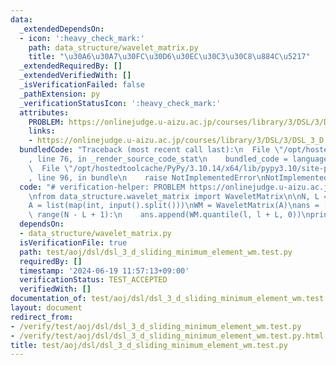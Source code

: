 ```yaml
---
data:
  _extendedDependsOn:
  - icon: ':heavy_check_mark:'
    path: data_structure/wavelet_matrix.py
    title: "\u30A6\u30A7\u30FC\u30D6\u30EC\u30C3\u30C8\u884C\u5217"
  _extendedRequiredBy: []
  _extendedVerifiedWith: []
  _isVerificationFailed: false
  _pathExtension: py
  _verificationStatusIcon: ':heavy_check_mark:'
  attributes:
    PROBLEM: https://onlinejudge.u-aizu.ac.jp/courses/library/3/DSL/3/DSL_3_D
    links:
    - https://onlinejudge.u-aizu.ac.jp/courses/library/3/DSL/3/DSL_3_D
  bundledCode: "Traceback (most recent call last):\n  File \"/opt/hostedtoolcache/PyPy/3.10.14/x64/lib/pypy3.10/site-packages/onlinejudge_verify/documentation/build.py\"\
    , line 76, in _render_source_code_stat\n    bundled_code = language.bundle(\n\
    \  File \"/opt/hostedtoolcache/PyPy/3.10.14/x64/lib/pypy3.10/site-packages/onlinejudge_verify/languages/python.py\"\
    , line 96, in bundle\n    raise NotImplementedError\nNotImplementedError\n"
  code: "# verification-helper: PROBLEM https://onlinejudge.u-aizu.ac.jp/courses/library/3/DSL/3/DSL_3_D\n\
    \nfrom data_structure.wavelet_matrix import WaveletMatrix\n\nN, L = map(int, input().split())\n\
    A = list(map(int, input().split()))\nWM = WaveletMatrix(A)\nans = []\nfor l in\
    \ range(N - L + 1):\n    ans.append(WM.quantile(l, l + L, 0))\nprint(*ans)\n"
  dependsOn:
  - data_structure/wavelet_matrix.py
  isVerificationFile: true
  path: test/aoj/dsl/dsl_3_d_sliding_minimum_element_wm.test.py
  requiredBy: []
  timestamp: '2024-06-19 11:57:13+09:00'
  verificationStatus: TEST_ACCEPTED
  verifiedWith: []
documentation_of: test/aoj/dsl/dsl_3_d_sliding_minimum_element_wm.test.py
layout: document
redirect_from:
- /verify/test/aoj/dsl/dsl_3_d_sliding_minimum_element_wm.test.py
- /verify/test/aoj/dsl/dsl_3_d_sliding_minimum_element_wm.test.py.html
title: test/aoj/dsl/dsl_3_d_sliding_minimum_element_wm.test.py
---
```

